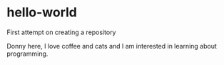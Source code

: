 # hello-world
First attempt on creating a repository

Donny here, I love coffee and cats and I am interested in learning about programming. 
